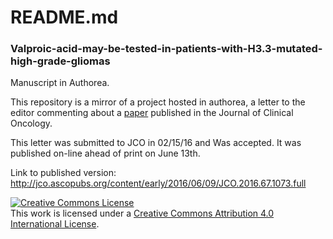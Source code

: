 # README.md

### Valproic-acid-may-be-tested-in-patients-with-H3.3-mutated-high-grade-gliomas
Manuscript in Authorea.

This repository is a mirror of a project hosted in authorea, a letter to the editor commenting about a [paper](http://jco.ascopubs.org/content/early/2016/01/14/JCO.2015.63.6563.full.pdf+html) published in the Journal of Clinical Oncology.

This letter was submitted to JCO in 02/15/16 and Was accepted. It was published on-line ahead of print on June 13th.

Link to published version: http://jco.ascopubs.org/content/early/2016/06/09/JCO.2016.67.1073.full


<a rel="license" href="http://creativecommons.org/licenses/by/4.0/"><img alt="Creative Commons License" style="border-width:0" src="https://i.creativecommons.org/l/by/4.0/80x15.png" /></a><br />This work is licensed under a <a rel="license" href="http://creativecommons.org/licenses/by/4.0/">Creative Commons Attribution 4.0 International License</a>.
